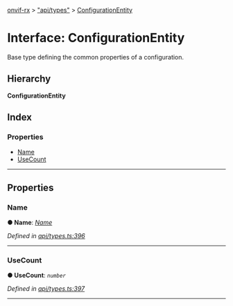 [onvif-rx](../README.md) > ["api/types"](../modules/_api_types_.md) > [ConfigurationEntity](../interfaces/_api_types_.configurationentity.md)

# Interface: ConfigurationEntity

Base type defining the common properties of a configuration.

## Hierarchy

**ConfigurationEntity**

## Index

### Properties

* [Name](_api_types_.configurationentity.md#name)
* [UseCount](_api_types_.configurationentity.md#usecount)

---

## Properties

<a id="name"></a>

###  Name

**● Name**: *[Name](_api_types_.configurationentity.md#name)*

*Defined in [api/types.ts:396](https://github.com/patrickmichalina/onvif-rx/blob/034e4d6/src/api/types.ts#L396)*

___
<a id="usecount"></a>

###  UseCount

**● UseCount**: *`number`*

*Defined in [api/types.ts:397](https://github.com/patrickmichalina/onvif-rx/blob/034e4d6/src/api/types.ts#L397)*

___

